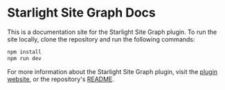 # Starlight Site Graph Docs

This is a documentation site for the Starlight Site Graph plugin.
To run the site locally, clone the repository and run the following commands:

```bash
npm install
npm run dev
```

For more information about the Starlight Site Graph plugin, visit the [plugin website](https://fevol.github.io/starlight-site-graph/),
or the repository's [README](https://github.com/fevol/starlight-site-graph/blob/main/packages/starlight-site-graph/README.md).
